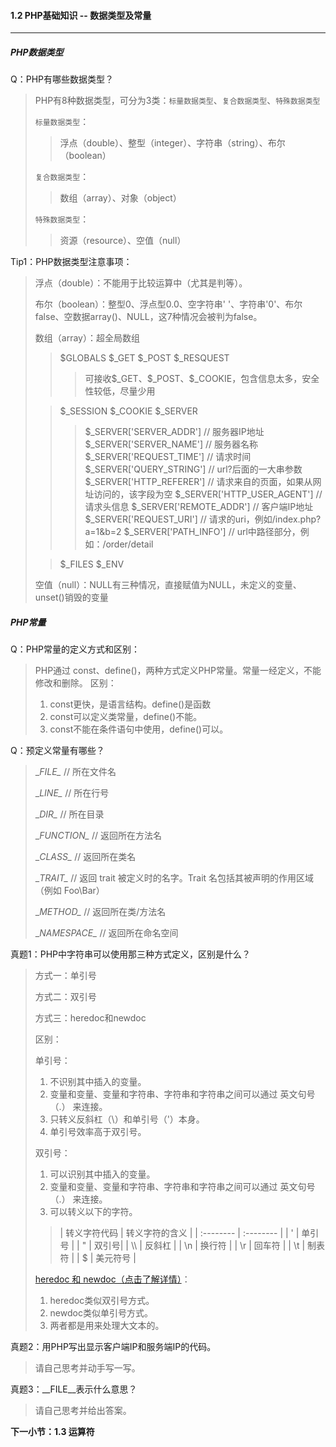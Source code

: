 #### 1.2 PHP基础知识 -- 数据类型及常量
***
##### PHP数据类型
Q：PHP有哪些数据类型？
> PHP有8种数据类型，可分为3类：`标量数据类型`、`复合数据类型`、`特殊数据类型`
> 
> `标量数据类型`：
>> 浮点（double）、整型（integer）、字符串（string）、布尔（boolean）
>
> `复合数据类型`：
>> 数组（array）、对象（object）
>
> `特殊数据类型`：
>> 资源（resource）、空值（null）

Tip1：PHP数据类型注意事项：
> 浮点（double）：不能用于比较运算中（尤其是判等）。
> 
> 布尔（boolean）：整型0、浮点型0.0、空字符串' '、字符串'0'、布尔false、空数据array()、NULL，这7种情况会被判为false。
> 
> 数组（array）：超全局数组
>> \$GLOBALS
>> \$_GET
>> \$_POST
>> \$_RESQUEST
>>> 可接收\$_GET、\$_POST、\$_COOKIE，包含信息太多，安全性较低，尽量少用
> 
>> \$_SESSION
>> \$_COOKIE
>> \$_SERVER
>>> \$_SERVER['SERVER_ADDR'] // 服务器IP地址
>>> \$_SERVER['SERVER_NAME'] // 服务器名称
>>> \$_SERVER['REQUEST_TIME'] // 请求时间
>>> \$_SERVER['QUERY_STRING'] // url?后面的一大串参数
>>> \$_SERVER['HTTP_REFERER'] // 请求来自的页面，如果从网址访问的，该字段为空
>>> \$_SERVER['HTTP_USER_AGENT'] // 请求头信息
>>> \$_SERVER['REMOTE_ADDR'] // 客户端IP地址
>>> \$_SERVER['REQUEST_URI'] // 请求的uri，例如/index.php?a=1&b=2
>>> \$_SERVER['PATH_INFO'] // url中路径部分，例如：/order/detail
> 
>> \$_FILES
>> \$_ENV
> 
> 空值（null）：NULL有三种情况，直接赋值为NULL，未定义的变量、unset()销毁的变量

##### PHP常量
Q：PHP常量的定义方式和区别：
> PHP通过 const、define()，两种方式定义PHP常量。常量一经定义，不能修改和删除。
> 区别：
> 1. const更快，是语言结构。define()是函数
> 2. const可以定义类常量，define()不能。
> 3. const不能在条件语句中使用，define()可以。

Q：预定义常量有哪些？
> \__FILE\__ // 所在文件名
> 
> \__LINE\__ // 所在行号
> 
> \__DIR\__ // 所在目录
> 
> \__FUNCTION\__ // 返回所在方法名
> 
> \__CLASS\__ // 返回所在类名
> 
> \__TRAIT\__ // 返回 trait 被定义时的名字。Trait 名包括其被声明的作用区域（例如 Foo\Bar）
> 
> \__METHOD\__ // 返回所在类/方法名
> 
> \__NAMESPACE\__ // 返回所在命名空间
> 


真题1：PHP中字符串可以使用那三种方式定义，区别是什么？
> 方式一：单引号
> 
> 方式二：双引号
> 
> 方式三：heredoc和newdoc
> 
> 区别：
> 
> 单引号：
> 1. 不识别其中插入的变量。
> 2. 变量和变量、变量和字符串、字符串和字符串之间可以通过 英文句号（.） 来连接。
> 3. 只转义反斜杠（\）和单引号（'）本身。
> 4. 单引号效率高于双引号。
> 
> 双引号：
> 1. 可以识别其中插入的变量。
> 2. 变量和变量、变量和字符串、字符串和字符串之间可以通过 英文句号（.） 来连接。
> 3. 可以转义以下的字符。
>> | 转义字符代码 | 转义字符的含义 |
> | :-------- | :-------- |
> | \' | 单引号 |
> | \" | 双引号|
> | \\\ | 反斜杠 |
> | \n | 换行符 |
> | \r | 回车符 |
> | \t | 制表符 |
> | \$ | 美元符号 |
> 
> [heredoc 和 newdoc（点击了解详情）](https://www.php.cn/php-weizijiaocheng-381946.html)：
> 1. heredoc类似双引号方式。
> 2. newdoc类似单引号方式。
> 3. 两者都是用来处理大文本的。

真题2：用PHP写出显示客户端IP和服务端IP的代码。
> 请自己思考并动手写一写。

真题3：__FILE__表示什么意思？
> 请自己思考并给出答案。


**下一小节：1.3 运算符**